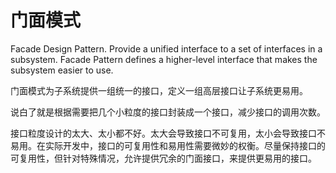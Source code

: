 # 门面模式

Facade Design Pattern. Provide a unified interface to a set of interfaces in a subsystem. Facade Pattern defines a higher-level interface that makes the subsystem easier to use.

门面模式为子系统提供一组统一的接口，定义一组高层接口让子系统更易用。

说白了就是根据需要把几个小粒度的接口封装成一个接口，减少接口的调用次数。

接口粒度设计的太大、太小都不好。太大会导致接口不可复用，太小会导致接口不易用。在实际开发中，接口的可复用性和易用性需要微妙的权衡。尽量保持接口的可复用性，但针对特殊情况，允许提供冗余的门面接口，来提供更易用的接口。